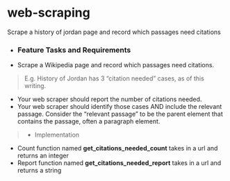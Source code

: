 # web-scraping
Scrape a history of jordan  page and record which passages need citations 
+ ### Feature Tasks and Requirements
+ Scrape a Wikipedia page and record which passages need citations.
> E.g. History of Jordan has 3 “citation needed” cases, as of this writing.

+ Your web scraper should report the number of citations needed.
+ Your web scraper should identify those cases AND include the relevant passage.
Consider the “relevant passage” to be the parent element that contains the passage, often a paragraph element.

> + Implementation 
* Count function  named **get_citations_needed_count**  takes in a url and returns an integer
* Report function  named **get_citations_needed_report**  takes in a url and returns a string
